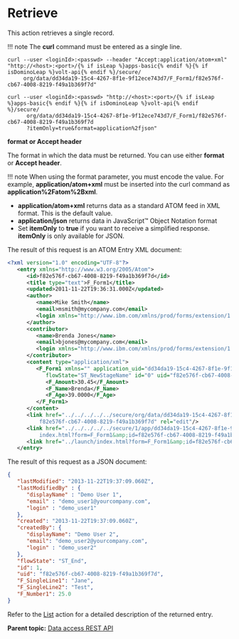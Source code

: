# Retrieve 

This action retrieves a single record.

!!! note
    The **curl** command must be entered as a single line.

```
curl --user <loginId>:<passwd> --header "Accept:application/atom+xml" "http://<host>:<port>/{% if isLeap %}apps-basic{% endif %}{% if isDominoLeap %}volt-api{% endif %}/secure/
     org/data/dd34da19-15c4-4267-8f1e-9f12ece743d7/F_Form1/f82e576f-cb67-4008-8219-f49a1b369f7d"

curl --user <loginId>:<passwd> "http://<host>:<port>/{% if isLeap %}apps-basic{% endif %}{% if isDominoLeap %}volt-api{% endif %}/secure/
      org/data/dd34da19-15c4-4267-8f1e-9f12ece743d7/F_Form1/f82e576f-cb67-4008-8219-f49a1b369f7d
      ?itemOnly=true&format=application%2fjson"
```

**format or Accept header**

The format in which the data must be returned. You can use either **format** or **Accept header**.

!!! note
    When using the format parameter, you must encode the value. For example, **application/atom+xml** must be inserted into the curl command as **application%2Fatom%2Bxml**.

- **application/atom+xml** returns data as a standard ATOM feed in XML format. This is the default value.
-   **application/json** returns data in JavaScript™ Object Notation format
-   Set **itemOnly** to **true** if you want to receive a simplified response. **itemOnly** is only available for JSON.

The result of this request is an ATOM Entry XML document:

```xml
<?xml version="1.0" encoding="UTF-8"?>
   <entry xmlns="http://www.w3.org/2005/Atom">
      <id>f82e576f-cb67-4008-8219-f49a1b369f7d</id>
      <title type="text">F_Form1</title>
      <updated>2011-11-22T19:36:31.000Z</updated>
      <author>
         <name>Mike Smith</name>
         <email>msmith@mycompany.com</email>
         <login xmlns="http://www.ibm.com/xmlns/prod/forms/extension/1.0">msmith@mycompany.com</login>
      </author>
      <contributor>
         <name>Brenda Jones</name>
         <email>bjones@mycompany.com</email>
         <login xmlns="http://www.ibm.com/xmlns/prod/forms/extension/1.0">bjones@mycompany.com</login>
      </contributor>
      <content type="application/xml">
         <F_Form1 xmlns="" application_uid="dd34da19-15c4-4267-8f1e-9f12ece743d7" draft_ownerid="" 
            flowState="ST_NewStageName" id="0" uid="f82e576f-cb67-4008-8219-f49a1b369f7d">
            <F_Amount>30.45</F_Amount>
            <F_Name>Brenda</F_Name>
            <F_Age>39.0000</F_Age>
         </F_Form1>
      </content>
      <link href="../../../../../secure/org/data/dd34da19-15c4-4267-8f1e-9f12ece743d7/F_Form1/
          f82e576f-cb67-4008-8219-f49a1b369f7d" rel="edit"/>
      <link href="../../../../../secure/1/app/dd34da19-15c4-4267-8f1e-9f12ece743d7/print/
          index.html?form=F_Form1&amp;id=f82e576f-cb67-4008-8219-f49a1b369f7d" rel="print"/>
      <link href="../launch/index.html?form=F_Form1&amp;id=f82e576f-cb67-4008-8219-f49a1b369f7d" rel="form"/>
   </entry>
```

The result of this request as a JSON document:

```json
{
   "lastModified": "2013-11-22T19:37:09.060Z",
   "lastModifiedBy" : {             
      "displayName" : "Demo User 1",
      "email" : "demo_user1@yourcompany.com",
      "login" : "demo_user1"           
   },
   "created": "2013-11-22T19:37:09.060Z",
   "createdBy": {
      "displayName": "Demo User 2",
      "email": "demo_user2@yourcompany.com",
      "login" : "demo_user2" 
   },
   "flowState": "ST_End",
   "id": 1,
   "uid": "f82e576f-cb67-4008-8219-f49a1b369f7d",
   "F_SingleLine1": "Jane",
   "F_SingleLine2": "Test",
   "F_Number1": 25.0
}
```

Refer to the [List](ref_data_rest_api_list.md) action for a detailed description of the returned entry.

**Parent topic:** [Data access REST API](ref_data_access_rest_api.md)

